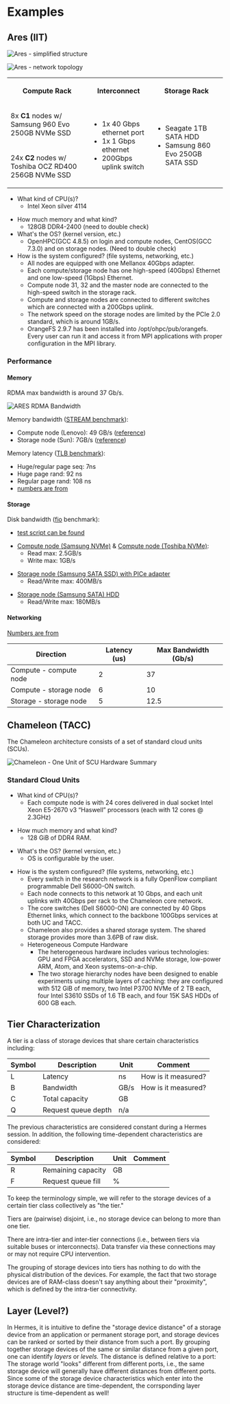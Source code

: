 # Examples

## Ares (IIT)

![Ares - simplified structure](../images/Ares_simplified_structure.png)

![Ares - network topology](../images/Network_topology.png)

<table>
<tr>
<th><p>Compute Rack</p></th>
<th><p>Interconnect</p></th>
<th><p>Storage Rack</p></th>
</tr>
<tr>
<td><p>8x <strong>C1</strong> nodes w/ Samsung 960 Evo 250GB NVMe SSD</p></td>
<td rowspan="2"><ul>
<li>1x 40 Gbps ethernet port</li>
<li>1x 1 Gbps ethernet</li>
<li>200Gbps uplink switch</li>
</ul></td>
<td rowspan="2"><ul>
<li>Seagate 1TB SATA HDD</li>
<li>Samsung 860 Evo 250GB SATA SSD</li>
</ul></td>
</tr>
<tr>
<td><p>24x <strong>C2</strong> nodes w/ Toshiba OCZ RD400 256GB NVMe SSD</p></td>
</tr>
</table>

- What kind of CPU(s)?
  - Intel Xeon silver 4114

<!-- end list -->

- How much memory and what kind?
  - 128GB DDR4-2400 (need to double check)
- What's the OS? (kernel version, etc.)
  - OpenHPC(GCC 4.8.5) on login and compute nodes, CentOS(GCC 7.3.0)
    and on storage nodes. (Need to double check)
- How is the system configured? (file systems, networking, etc.)
  - All nodes are equipped with one Mellanox 40Gbps adapter.
  - Each compute/storage node has one high-speed (40Gbps) Ethernet
    and one low-speed (1Gbps) Ethernet.
  - Compute node 31, 32 and the master node are connected to the
    high-speed switch in the storage rack.
  - Compute and storage nodes are connected to different switches
    which are connected with a 200Gbps uplink.
  - The network speed on the storage nodes are limited by the PCIe
    2.0 standard, which is around 1GB/s.
  - OrangeFS 2.9.7 has been installed into /opt/ohpc/pub/orangefs.
    Every user can run it and access it from MPI applications with
    proper configuration in the MPI library.

### Performance

#### Memory

RDMA max bandwidth is around 37 Gb/s.

![ARES RDMA Bandwidth](../images/RDMA_bandwidth.png)

Memory bandwidth ([STREAM
benchmark](https://www.cs.virginia.edu/stream/)):

- Compute node (Lenovo): 49 GB/s
  ([reference](https://docs.google.com/document/d/1QQPs-NwI-tqaUmA3CnpztY3i2pkVujSAVoliSnTBlPQ/edit))
- Storage node (Sun): 7GB/s
  ([reference](https://docs.google.com/document/d/1jkOKFvc7ueLkP6kjJgOhgK7k-LMq-jMIaTVuHmTzA5M/edit))

Memory latency ([TLB benchmark](https://github.com/torvalds/test-tlb)):

- Huge/regular page seq: 7ns
- Huge page rand: 92 ns
- Regular page rand: 108 ns
- [numbers are
  from](https://docs.google.com/spreadsheets/d/1piDh07T3fX5tlel4NdrsxvkFy_Ojopa1dbkN1X5AruE/edit#gid=0)

#### Storage

Disk bandwidth ([fio](https://fio.readthedocs.io/en/latest/fio_doc.html)
benchmark):

- [test script can be found](https://ares.cs.iit.edu/baseline-perf/)

<!-- end list -->

- [Compute node (Samsung
  NVMe)](https://ares.cs.iit.edu/baseline-perf/local_disk/comp-samsung-nvme.html)
  & [Compute node (Toshiba
  NVMe)](https://ares.cs.iit.edu/baseline-perf/local_disk/comp-toshiba-nvme.html):
  - Read max: 2.5GB/s
  - Write max: 1GB/s

<!-- end list -->

- [Storage node (Samsung SATA SSD) with PICe
  adapter](https://ares.cs.iit.edu/baseline-perf/local_disk/stor-ssd-pcie-sata.html)
  - Read/Write max: 400MB/s

<!-- end list -->

- [Storage node (Samsung SATA)
  HDD](https://ares.cs.iit.edu/baseline-perf/local_disk/stor-hdd-sata.html)
  - Read/Write max: 180MB/s

#### Networking

[Numbers are
from](https://docs.google.com/spreadsheets/d/1bngw2dXIamtT7rvPcultBxF5lyhubNCmK2BkkIr5vAc/edit#gid=686223677)

| Direction              | Latency (us) | Max Bandwidth (Gb/s) |
| ---------------------- | ------------ | -------------------- |
| Compute - compute node | 2            | 37                   |
| Compute - storage node | 6            | 10                   |
| Storage - storage node | 5            | 12.5                 |

## Chameleon (TACC)

The Chameleon architecture consists of a set of standard cloud units
(SCUs).

![Chameleon - One Unit of SCU Hardware Summary](../images/Chameleon_Hardware_Summary.png)

### Standard Cloud Units

- What kind of CPU(s)?
  - Each compute node is with 24 cores delivered in dual socket
    Intel Xeon E5-2670 v3 “Haswell” processors (each with 12 cores @
    2.3GHz)

<!-- end list -->

- How much memory and what kind?
  - 128 GiB of DDR4 RAM.

<!-- end list -->

- What's the OS? (kernel version, etc.)
  - OS is configurable by the user.

<!-- end list -->

- How is the system configured? (file systems, networking, etc.)
  - Every switch in the research network is a fully OpenFlow
    compliant programmable Dell S6000-ON switch.
  - Each node connects to this network at 10 Gbps, and each unit
    uplinks with 40Gbps per rack to the Chameleon core network.
  - The core switches (Dell S6000-ON) are connected by 40 Gbps
    Ethernet links, which connect to the backbone 100Gbps services
    at both UC and TACC.
  - Chameleon also provides a shared storage system. The shared
    storage provides more than 3.6PB of raw disk.
  - Heterogeneous Compute Hardware
    - The heterogeneous hardware includes various technologies:
      GPU and FPGA accelerators, SSD and NVMe storage, low-power
      ARM, Atom, and Xeon systems-on-a-chip.
    - The two storage hierarchy nodes have been designed to enable
      experiments using multiple layers of caching: they are
      configured with 512 GiB of memory, two Intel P3700 NVMe of 2
      TB each, four Intel S3610 SSDs of 1.6 TB each, and four 15K
      SAS HDDs of 600 GB each.

## Tier Characterization

A tier is a class of storage devices that share certain characteristics
including:

| Symbol | Description         | Unit | Comment             |
| ------ | ------------------- | ---- | ------------------- |
| L      | Latency             | ns   | How is it measured? |
| B      | Bandwidth           | GB/s | How is it measured? |
| C      | Total capacity      | GB   |                     |
| Q      | Request queue depth | n/a  |                     |

The previous characteristics are considered constant during a Hermes
session. In addition, the following time-dependent characteristics are
considered:

| Symbol | Description        | Unit | Comment |
| ------ | ------------------ | ---- | ------- |
| R      | Remaining capacity | GB   |         |
| F      | Request queue fill | %    |         |

To keep the terminology simple, we will refer to the storage devices of
a certain tier class collectively as "the tier."

Tiers are (pairwise) disjoint, i.e., no storage device can belong to
more than one tier.

There are intra-tier and inter-tier connections (i.e., between tiers via
suitable buses or interconnects). Data transfer via these connections
may or may not require CPU intervention.

The grouping of storage devices into tiers has nothing to do with the
physical distribution of the devices. For example, the fact that two
storage devices are of RAM-class doesn't say anything about their
"proximity", which is defined by the intra-tier connectivity.

## Layer (Level?)

In Hermes, it is intuitive to define the "storage device distance" of a
storage device from an application or permanent storage port, and
storage devices can be ranked or sorted by their distance from such a
port. By grouping together storage devices of the same or similar
distance from a given port, one can identify _layers_ or _levels._ The
distance is defined relative to a port: The storage world "looks"
different from different ports, i.e., the same storage device will
generally have different distances from different ports. Since some of
the storage device characteristics which enter into the storage device
distance are time-dependent, the corrsponding layer structure is
time-dependent as well\!

